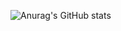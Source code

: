 ![Anurag's GitHub stats](https://github-readme-stats.vercel.app/api?username=Lucas-Israel&show_icons=true&theme=great-gatsby)
